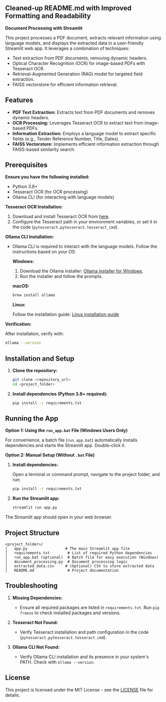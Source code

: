 ## Cleaned-up README.md with Improved Formatting and Readability

**Document Processing with Streamlit**

This project processes a PDF document, extracts relevant information using language models, and displays the extracted data in a user-friendly Streamlit web app. It leverages a combination of techniques:

* Text extraction from PDF documents, removing dynamic headers.
* Optical Character Recognition (OCR) for image-based PDFs with Tesseract OCR.
* Retrieval-Augmented Generation (RAG) model for targeted field extraction.
* FAISS vectorstore for efficient information retrieval.

## Features

- **PDF Text Extraction:** Extracts text from PDF documents and removes dynamic headers.
- **OCR Processing:** Leverages Tesseract OCR to extract text from image-based PDFs.
- **Information Extraction:** Employs a language model to extract specific fields (e.g., Tender Reference Number, Title, Dates).
- **FAISS Vectorstore:** Implements efficient information extraction through FAISS-based similarity search.

## Prerequisites

**Ensure you have the following installed:**

* Python 3.8+
* Tesseract OCR (for OCR processing)
* Ollama CLI (for interacting with language models)

**Tesseract OCR Installation:**

1. Download and install Tesseract OCR from [here](https://github.com/tesseract-ocr/tesseract).
2. Configure the Tesseract path in your environment variables, or set it in the code (`pytesseract.pytesseract.tesseract_cmd`).

**Ollama CLI Installation:**

- Ollama CLI is required to interact with the language models. Follow the instructions based on your OS:

   **Windows:**

   1. Download the Ollama installer: [Ollama installer for Windows](https://ollama.com/download).
   2. Run the installer and follow the prompts.

   **macOS:**

   ```bash
   brew install ollama
   ```

   **Linux:**

   Follow the installation guide: [Linux installation guide](https://ollama.com/docs/get-started)

**Verification:**

After installation, verify with:

```bash
ollama --version
```

## Installation and Setup

1. **Clone the repository:**

   ```bash
   git clone <repository_url>
   cd <project_folder>
   ```

2. **Install dependencies (Python 3.8+ required):**

   ```bash
   pip install -r requirements.txt
   ```

## Running the App

**Option 1: Using the `run_app.bat` File (Windows Users Only)**

For convenience, a batch file (`run_app.bat`) automatically installs dependencies and starts the Streamlit app. Double-click it.

**Option 2: Manual Setup (Without `.bat` File)**

1. **Install dependencies:**

   Open a terminal or command prompt, navigate to the project folder, and run:

   ```bash
   pip install -r requirements.txt
   ```

2. **Run the Streamlit app:**

   ```bash
   streamlit run app.py
   ```

The Streamlit app should open in your web browser.

## Project Structure

```
<project_folder>/
│   app.py                 # The main Streamlit app file
│   requirements.txt        # List of required Python dependencies
│   run_app.bat (optional)  # Batch file for easy execution (Windows)
│   document_processing.py  # Document processing logic
│   extracted_data.csv     # (Optional) CSV to store extracted data
│   README.md               # Project documentation
```

## Troubleshooting

1. **Missing Dependencies:**

   - Ensure all required packages are listed in `requirements.txt`. Run `pip freeze` to check installed packages and versions.

2. **Tesseract Not Found:**

   - Verify Tesseract installation and path configuration in the code (`pytesseract.pytesseract.tesseract_cmd`).

3. **Ollama CLI Not Found:**

   - Verify Ollama CLI installation and its presence in your system's PATH. Check with `ollama --version`.

## License

This project is licensed under the MIT License - see the [LICENSE](LICENSE) file for details.
